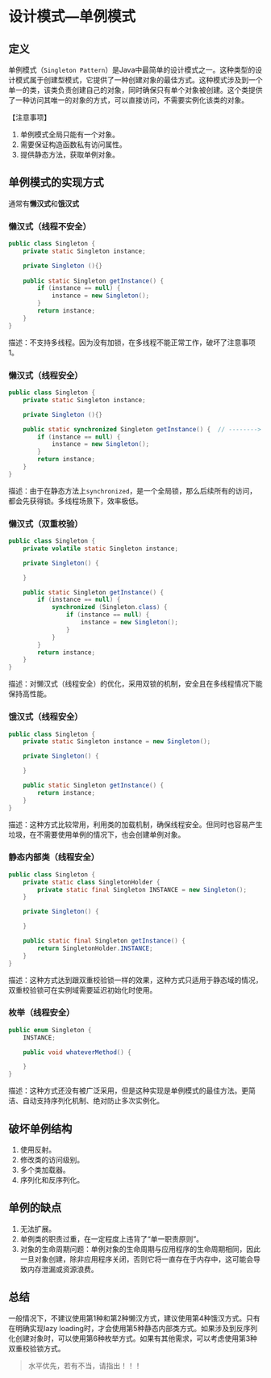 # 设计模式—单例模式

## 定义

单例模式（`Singleton Pattern`）是Java中最简单的设计模式之一。这种类型的设计模式属于创建型模式，它提供了一种创建对象的最佳方式。这种模式涉及到一个单一的类，该类负责创建自己的对象，同时确保只有单个对象被创建。这个类提供了一种访问其唯一的对象的方式，可以直接访问，不需要实例化该类的对象。

【注意事项】

1. 单例模式全局只能有一个对象。
2. 需要保证构造函数私有访问属性。
3. 提供静态方法，获取单例对象。

## 单例模式的实现方式

通常有**懒汉式**和**饿汉式**

### 懒汉式（线程不安全）

```java
public class Singleton {  
    private static Singleton instance;  

    private Singleton (){}  
  
    public static Singleton getInstance() {  
        if (instance == null) {  
            instance = new Singleton();  
        }  
        return instance;  
    }  
}
```

描述：不支持多线程。因为没有加锁，在多线程不能正常工作，破坏了注意事项1。

### 懒汉式（线程安全）

```java
public class Singleton {  
    private static Singleton instance;  

    private Singleton (){}  

    public static synchronized Singleton getInstance() {  // --------> synchronized 锁住了Singleton.class
        if (instance == null) {  
            instance = new Singleton();  
        }  
        return instance;  
    }  
}
```

描述：由于在静态方法上`synchronized`，是一个全局锁，那么后续所有的访问，都会先获得锁。多线程场景下，效率极低。

### 懒汉式（双重校验）

```java
public class Singleton {
    private volatile static Singleton instance;

    private Singleton() {

    }

    public static Singleton getInstance() {
        if (instance == null) {
            synchronized (Singleton.class) {
                if (instance == null) {
                    instance = new Singleton();
                }
            }
        }
        return instance;
    }
}
```

描述：对懒汉式（线程安全）的优化，采用双锁的机制，安全且在多线程情况下能保持高性能。

### 饿汉式（线程安全）

```java
public class Singleton {
    private static Singleton instance = new Singleton();

    private Singleton() {

    }

    public static Singleton getInstance() {
        return instance;
    }
}
```

描述：这种方式比较常用，利用类的加载机制，确保线程安全。但同时也容易产生垃圾，在不需要使用单例的情况下，也会创建单例对象。

### 静态内部类（线程安全）

```java
public class Singleton {
    private static class SingletonHolder {
        private static final Singleton INSTANCE = new Singleton();
    }

    private Singleton() {

    }

    public static final Singleton getInstance() {
        return SingletonHolder.INSTANCE;
    }
}
```

描述：这种方式达到跟双重校验锁一样的效果，这种方式只适用于静态域的情况，双重校验锁可在实例域需要延迟初始化时使用。

### 枚举（线程安全）

```java
public enum Singleton {
    INSTANCE;

    public void whateverMethod() {

    }
}
```

描述：这种方式还没有被广泛采用，但是这种实现是单例模式的最佳方法。更简洁、自动支持序列化机制、绝对防止多次实例化。

## 破坏单例结构

1. 使用反射。
2. 修改类的访问级别。
3. 多个类加载器。
4. 序列化和反序列化。

## 单例的缺点

1. 无法扩展。
2. 单例类的职责过重，在一定程度上违背了“单一职责原则”。 
3. 对象的生命周期问题：单例对象的生命周期与应用程序的生命周期相同，因此一旦对象创建，除非应用程序关闭，否则它将一直存在于内存中，这可能会导致内存泄漏或资源浪费。

## 总结

一般情况下，不建议使用第1种和第2种懒汉方式，建议使用第4种饿汉方式。只有在明确实现lazy loading时，才会使用第5种静态内部类方式。如果涉及到反序列化创建对象时，可以使用第6种枚举方式。如果有其他需求，可以考虑使用第3种双重校验锁方式。

> 水平优先，若有不当，请指出！！！

